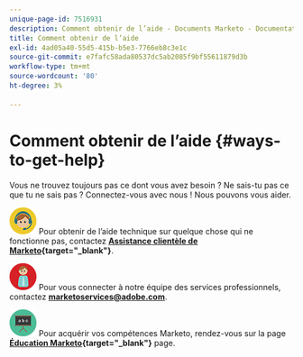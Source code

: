 ```yaml
---
unique-page-id: 7516931
description: Comment obtenir de l’aide - Documents Marketo - Documentation du produit
title: Comment obtenir de l’aide
exl-id: 4ad05a40-55d5-415b-b5e3-7766eb8c3e1c
source-git-commit: e7fafc58ada80537dc5ab2085f9bf55611879d3b
workflow-type: tm+mt
source-wordcount: '80'
ht-degree: 3%

---
```


# Comment obtenir de l’aide {#ways-to-get-help}

Vous ne trouvez toujours pas ce dont vous avez besoin ? Ne sais-tu pas ce que tu ne sais pas ? Connectez-vous avec nous ! Nous pouvons vous aider.

![—](assets/seo-29.png) Pour obtenir de l’aide technique sur quelque chose qui ne fonctionne pas, contactez **[Assistance clientèle de Marketo](https://nation.marketo.com/t5/Support/ct-p/Support){target=&quot;_blank&quot;}**.

![—](assets/seo-30.png) Pour vous connecter à notre équipe des services professionnels, contactez **[marketoservices@adobe.com](mailto:marketoservices@adobe.com)**.

![—](assets/education-science-08.png) Pour acquérir vos compétences Marketo, rendez-vous sur la page **[Éducation Marketo](https://www.marketo.com/education/){target=&quot;_blank&quot;}** page.
